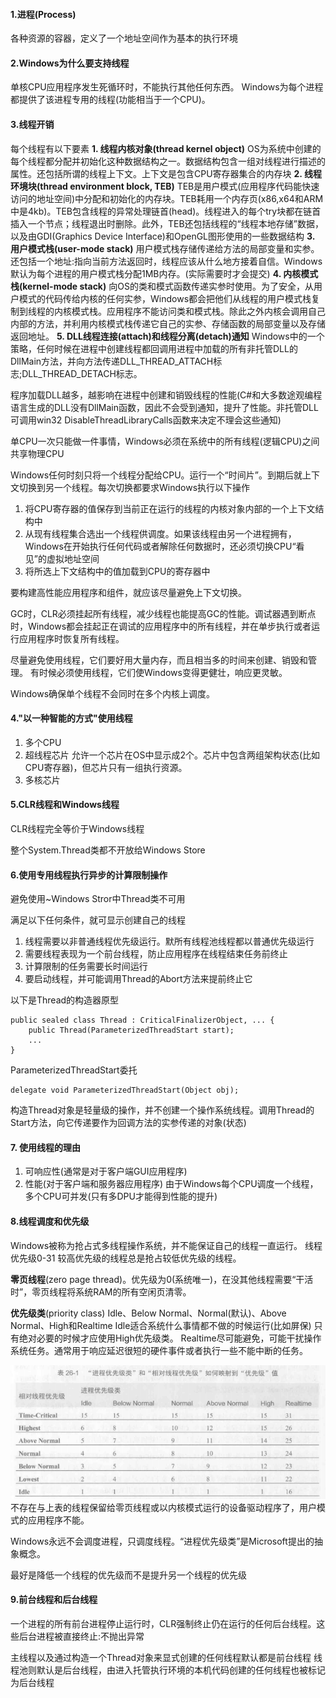#### 1.进程(Process)
各种资源的容器，定义了一个地址空间作为基本的执行环境
#### 2.Windows为什么要支持线程
单核CPU应用程序发生死循环时，不能执行其他任何东西。
Windows为每个进程都提供了该进程专用的线程(功能相当于一个CPU)。
#### 3.线程开销
每个线程有以下要素
**1. 线程内核对象(thread kernel object)**
    OS为系统中创建的每个线程都分配并初始化这种数据结构之一。数据结构包含一组对线程进行描述的属性。还包括所谓的线程上下文。上下文是包含CPU寄存器集合的内存块
**2. 线程环境块(thread environment block, TEB)**
    TEB是用户模式(应用程序代码能快速访问的地址空间)中分配和初始化的内存块。TEB耗用一个内存页(x86,x64和ARM中是4kb)。TEB包含线程的异常处理链首(head)。线程进入的每个try块都在链首插入一个节点；线程退出时删除。此外，TEB还包括线程的“线程本地存储”数据，以及由GDI(Graphics Device Interface)和OpenGL图形使用的一些数据结构
**3. 用户模式栈(user-mode stack)**
    用户模式栈存储传递给方法的局部变量和实参。还包括一个地址:指向当前方法返回时，线程应该从什么地方接着自信。Windows默认为每个进程的用户模式栈分配1MB内存。(实际需要时才会提交)
**4. 内核模式栈(kernel-mode stack)**
    向OS的类和模式函数传递实参时使用。为了安全，从用户模式的代码传给内核的任何实参，Windows都会把他们从线程的用户模式栈复制到线程的内核模式栈。应用程序不能访问类和模式栈。除此之外内核会调用自己内部的方法，并利用内核模式栈传递它自己的实参、存储函数的局部变量以及存储返回地址。
**5. DLL线程连接(attach)和线程分离(detach)通知**
    Windows中的一个策略，任何时候在进程中创建线程都回调用进程中加载的所有非托管DLL的DllMain方法，并向方法传递DLL_THREAD_ATTACH标志;DLL_THREAD_DETACH标志。

程序加载DLL越多，越影响在进程中创建和销毁线程的性能(C#和大多数途观编程语言生成的DLL没有DllMain函数，因此不会受到通知，提升了性能。非托管DLL可调用win32 DisableThreadLibraryCalls函数来决定不理会这些通知)

单CPU一次只能做一件事情，Windows必须在系统中的所有线程(逻辑CPU)之间共享物理CPU

Windows任何时刻只将一个线程分配给CPU。运行一个“时间片”。到期后就上下文切换到另一个线程。每次切换都要求Windows执行以下操作
1. 将CPU寄存器的值保存到当前正在运行的线程的内核对象内部的一个上下文结构中
2. 从现有线程集合选出一个线程供调度。如果该线程由另一个进程拥有，Windows在开始执行任何代码或者解除任何数据时，还必须切换CPU“看见”的虚拟地址空间
3. 将所选上下文结构中的值加载到CPU的寄存器中

要构建高性能应用程序和组件，就应该尽量避免上下文切换。

GC时，CLR必须挂起所有线程，减少线程也能提高GC的性能。调试器遇到断点时，Windows都会挂起正在调试的应用程序中的所有线程，并在单步执行或者运行应用程序时恢复所有线程。

尽量避免使用线程，它们要好用大量内存，而且相当多的时间来创建、销毁和管理。
有时候必须使用线程，它们使Windows变得更健壮，响应更灵敏。

Windows确保单个线程不会同时在多个内核上调度。

#### 4."以一种智能的方式"使用线程
1. 多个CPU
2. 超线程芯片
    允许一个芯片在OS中显示成2个。芯片中包含两组架构状态(比如CPU寄存器)，但芯片只有一组执行资源。
3. 多核芯片

#### 5.CLR线程和Windows线程
CLR线程完全等价于Windows线程

整个System.Thread类都不开放给Windows Store

#### 6.使用专用线程执行异步的计算限制操作
避免使用~Windows Stror中Thread类不可用

满足以下任何条件，就可显示创建自己的线程
1. 线程需要以非普通线程优先级运行。默所有线程池线程都以普通优先级运行
2. 需要线程表现为一个前台线程，防止应用程序在线程结束任务前终止
3. 计算限制的任务需要长时间运行
4. 要启动线程，并可能调用Thread的Abort方法来提前终止它

以下是Thread的构造器原型
```
public sealed class Thread : CriticalFinalizerObject, ... {
    public Thread(ParameterizedThreadStart start);
    ...
}
```
ParameterizedThreadStart委托
```
delegate void ParameterizedThreadStart(Object obj);
```
构造Thread对象是轻量级的操作，并不创建一个操作系统线程。调用Thread的Start方法，向它传递要作为回调方法的实参传递的对象(状态)

#### 7. 使用线程的理由
1. 可响应性(通常是对于客户端GUI应用程序)
2. 性能(对于客户端和服务器应用程序)
    由于Windows每个CPU调度一个线程，多个CPU可并发(只有多DPU才能得到性能的提升)

#### 8.线程调度和优先级
Windows被称为抢占式多线程操作系统，并不能保证自己的线程一直运行。
线程优先级0-31
较高优先级的线程总是抢占较低优先级的线程。

**零页线程**(zero page thread)。优先级为0(系统唯一)，在没其他线程需要“干活时”，零页线程将系统RAM的所有空闲页清零。

**优先级类**(priority class)
Idle、Below Normal、Normal(默认)、Above Normal、High和Realtime
Idle适合系统什么事情都不做的时候运行(比如屏保)
只有绝对必要的时候才应使用High优先级类。
Realtime尽可能避免，可能干扰操作系统任务。通常用于响应延迟很短的硬件事件或者执行一些不能中断的任务。

![26-01](../Pictures/CLR_via_C_Sharp/26_01.png)
不存在与上表的线程保留给零页线程或以内核模式运行的设备驱动程序了，用户模式的应用程序不能。

Windows永远不会调度进程，只调度线程。“进程优先级类”是Microsoft提出的抽象概念。

最好是降低一个线程的优先级而不是提升另一个线程的优先级

#### 9.前台线程和后台线程
一个进程的所有前台进程停止运行时，CLR强制终止仍在运行的任何后台线程。这些后台进程被直接终止:不抛出异常

主线程以及通过构造一个Thread对象来显式创建的任何线程默认都是前台线程
线程池则默认是后台线程，由进入托管执行环境的本机代码创建的任何线程也被标记为后台线程



